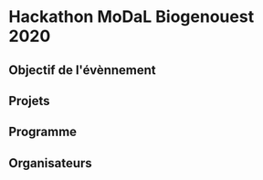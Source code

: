 # Hackathon MoDaL Biogenouest 2020

## Objectif de l'évènnement 

## Projets 

## Programme 

## Organisateurs
